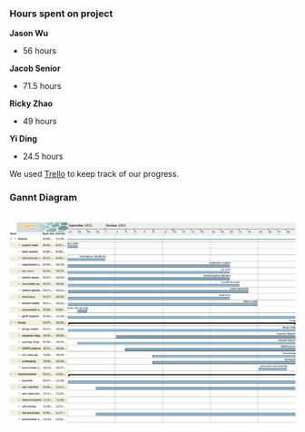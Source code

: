 ### Hours spent on project

**Jason Wu** 
* 56 hours

**Jacob Senior** 
* 71.5 hours

**Ricky Zhao** 
* 49 hours

**Yi Ding** 
* 24.5 hours

We used [Trello](https://trello.com/b/HqqftTBT/something-normal) to keep track of our progress.

### Gannt Diagram

![Gannt](assets/Iterations/SomethingNormalCalendar.png)
